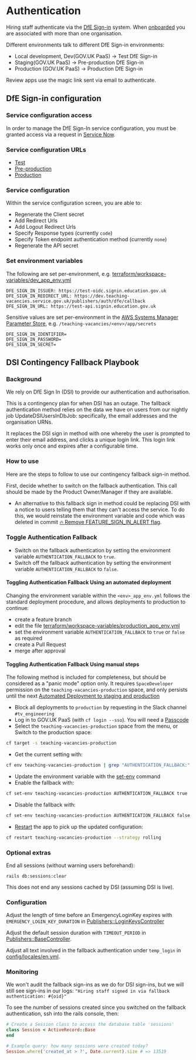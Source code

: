 # Authentication

Hiring staff authenticate via the [DfE Sign-in](https://services.signin.education.gov.uk/) system. When [onboarded](./onboarding.md) you are associated with more than one organisation.

Different environments talk to different DfE Sign-in environments:

- Local development, Dev(GOV.UK PaaS) -> Test DfE Sign-in
- Staging(GOV.UK PaaS) -> Pre-production DfE Sign-in
- Production (GOV.UK PaaS) -> Production DfE Sign-in

Review apps use the magic link sent via email to authenticate.

## DfE Sign-in configuration

### Service configuration access

In order to manage the DfE Sign-In service configuration, you must be granted access via a request in [Service Now](https://dfe.service-now.com.mcas.ms/serviceportal?id=sc_cat_item&sys_id=0c00c1afdb6bc8109402e1aa4b961937&sysparm_category=2f6e34afdb6bc8109402e1aa4b9619aa).

### Service configuration URLs

- [Test](https://test-manage.signin.education.gov.uk/services/E348F7D4-93D9-4B43-9B78-C84D80C2F34C/service-configuration)
- [Pre-production](https://pp-manage.signin.education.gov.uk/services/EF3E84E7-950A-4CB2-B1B0-66417F3CD5CA/service-configuration)
- [Production](https://manage.signin.education.gov.uk/services/E348F7D4-93D9-4B43-9B78-C84D80C2F34C/service-configuration)

### Service configuration

Within the service configuration screen, you are able to:
- Regenerate the Client secret
- Add Redirect Urls
- Add Logout Redirect Urls
- Specify Response types (currently `code`)
- Specify Token endpoint authentication method (currently `none`)
- Regenerate the API secret

### Set environment variables

The following are set per-environment, e.g. [terraform/workspace-variables/dev_app_env.yml](../terraform/workspace-variables/dev_app_env.yml)

```
DFE_SIGN_IN_ISSUER: https://test-oidc.signin.education.gov.uk
DFE_SIGN_IN_REDIRECT_URL: https://dev.teaching-vacancies.service.gov.uk/publishers/auth/dfe/callback
DFE_SIGN_IN_URL: https://test-api.signin.education.gov.uk
```

Sensitive values are set per-environment in the [AWS Systems Manager Parameter Store](https://eu-west-2.console.aws.amazon.com/systems-manager/parameters/?region=eu-west-2&tab=Table), e.g. `/teaching-vacancies/<env>/app/secrets`

```
DFE_SIGN_IN_IDENTIFIER=
DFE_SIGN_IN_PASSWORD=
DFE_SIGN_IN_SECRET=
```

## DSI Contingency Fallback Playbook

### Background

We rely on DfE Sign In (DSI) to provide our authentication and authorisation.

This is a contingency plan for when DSI has an outage. The fallback authentication method relies on the data we have on users from our nightly job UpdateDSIUsersInDbJob: specifically, the email addresses and the organisation URNs.

It replaces the DSI sign in method with one whereby the user is prompted to enter their email address, and clicks a unique login link. This login link works only once and expires after a configurable time.

### How to use

Here are the steps to follow to use our contingency fallback sign-in method.

First, decide whether to switch on the fallback authentication. This call should be made by the Product Owner/Manager if they are available.
   - An alternative to this fallback sign in method could be replacing DSI with a notice to users telling them that they can't access the service. To do this, we would reinstate the environment variable and code which was deleted in commit [🔥 Remove FEATURE_SIGN_IN_ALERT flag](https://github.com/DFE-Digital/teaching-vacancies/commit/bc12fb9808c955f86cd87e62648a76786516e2c3).

### Toggle Authentication Fallback

- Switch on the fallback authentication by setting the environment variable `AUTHENTICATION_FALLBACK` to `true`.
- Switch off the fallback authentication by setting the environment variable `AUTHENTICATION_FALLBACK` to `false`.

#### Toggling Authentication Fallback Using an automated deployment

Changing the environment variable within the `<env>_app_env.yml` follows the standard deployment procedure, and allows deployments to production to continue:
- create a feature branch
- edit the file [terraform/workspace-variables/production_app_env.yml](../terraform/workspace-variables/production_app_env.yml)
- set the environment variable `AUTHENTICATION_FALLBACK` to `true` or `false` as required
- create a Pull Request
- merge after approval

#### Toggling Authentication Fallback Using manual steps

The following method is included for completeness, but should be considered as a "panic mode" option only.
It requires `SpaceDeveloper` permission on the `teaching-vacancies-production` space, and only persists until the next [Automated Deployment to staging and production](/deployments.md#build-and-deploy-to-staging-and-production---github-actions)

- Block all deployments to `production` by requesting in the Slack channel `#tv_engineering`
- Log in to GOV.UK PaaS (with `cf login --sso`). You will need a [Passcode](https://login.london.cloud.service.gov.uk/passcode)
- Select the `teaching-vacancies-production` space from the menu, or Switch to the production space:
```bash
cf target -s teaching-vacancies-production
```

- Get the current setting with:
```bash
cf env teaching-vacancies-production | grep "AUTHENTICATION_FALLBACK:"
```

- Update the environment variable with the [set-env](http://cli.cloudfoundry.org/en-US/v7/set-env.html) command
- Enable the fallback with:
```bash
cf set-env teaching-vacancies-production AUTHENTICATION_FALLBACK true
```
- Disable the fallback with:
```bash
cf set-env teaching-vacancies-production AUTHENTICATION_FALLBACK false
```

- [Restart](http://cli.cloudfoundry.org/en-US/v7/restart.html) the app to pick up the updated configuration:
```bash
cf restart teaching-vacancies-production --strategy rolling
```
### Optional extras

End all sessions (without warning users beforehand):

```
rails db:sessions:clear
```

This does not end any sessions cached by DSI (assuming DSI is live).

### Configuration

Adjust the length of time before an EmergencyLoginKey expires with `EMERGENCY_LOGIN_KEY_DURATION` in [Publishers::LoginKeysController](app/controllers/publishers/sign_in/email/sessions_controller.rb)

Adjust the default session duration with `TIMEOUT_PERIOD` in [Publishers::BaseController](app/controllers/publishers/base_controller.rb).

Adjust all text involved in the fallback authentication under `temp_login` in [config/locales/en.yml](config/locales/en.yml).

### Monitoring

We won't audit the fallback sign-ins as we do for DSI sign-ins, but we will still see sign-ins in our logs: `"Hiring staff signed in via fallback authentication: #{oid}"`

To see the number of sessions created since you switched on the fallback authentication, ssh into the rails console, then:

```ruby
# Create a Session class to access the database table 'sessions'
class Session < ActiveRecord::Base
end

# Example query: how many sessions were created today?
Session.where('created_at > ?', Date.current).size # => 13519
```
